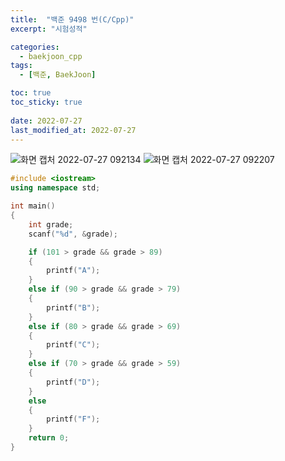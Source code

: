 ```yaml
---
title:  "백준 9498 번(C/Cpp)"
excerpt: "시험성적"

categories:
  - baekjoon_cpp
tags:
  - [백준, BaekJoon]

toc: true
toc_sticky: true
 
date: 2022-07-27
last_modified_at: 2022-07-27
---
```


![화면 캡처 2022-07-27 092134](https://user-images.githubusercontent.com/106606698/181134291-2fd4c3c5-c633-41b5-84c4-993f303c5b17.png)
![화면 캡처 2022-07-27 092207](https://user-images.githubusercontent.com/106606698/181134328-e676798d-81d9-4219-9aad-5b7b5698a50a.png)
 
```c++
#include <iostream>
using namespace std;

int main()
{
	int grade;
	scanf("%d", &grade);

	if (101 > grade && grade > 89)
	{
		printf("A");
	}
	else if (90 > grade && grade > 79)
	{
		printf("B");
	}
	else if (80 > grade && grade > 69)
	{
		printf("C");
	}
	else if (70 > grade && grade > 59)
	{
		printf("D");
	}
	else
	{
		printf("F");
	}
	return 0;
}
```


